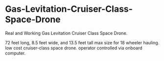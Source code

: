 # Gas-Levitation-Cruiser-Class-Space-Drone
Real and Working Gas Levitation Cruiser Class Space Drone.

72 feet long, 8.5 feet wide, and 13.5 feet tall max size for 18 wheeler hauling.
low cost cruiser-class space drone.
operator controlled via onboard computer. 
